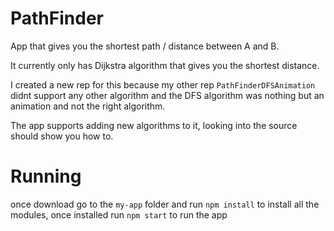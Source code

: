 # PathFinder

App that gives you the shortest path / distance between A and B.

It currently only has Dijkstra algorithm that gives you the shortest distance.

I created a new rep for this because my other rep ```PathFinderDFSAnimation``` didnt support any other algorithm and the DFS algorithm was nothing but an animation and not the right algorithm.

The app supports adding new algorithms to it, looking into the source should show you how to.

# Running

once download go to the ```my-app``` folder and run ```npm install``` to install all the modules, once installed run ```npm start``` to run the app
